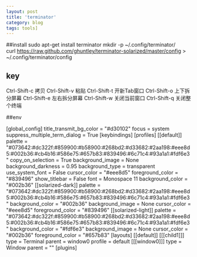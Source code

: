 ```yaml
---
layout: post
title: 'terminator'
category: blog
tags: tools]
---
```



##install
sudo apt-get install terminator
mkdir -p ~/.config/terminator/  
curl https://raw.github.com/ghuntley/terminator-solarized/master/config > ~/.config/terminator/config  

## key
Ctrl-Shift-c 拷贝
Ctrl-Shift-v 粘贴
Ctrl-Shift-t 开新Tab窗口
Ctrl-Shift-o 上下拆分屏幕
Ctrl-Shift-e 左右拆分屏幕
Ctrl-Shift-w 关闭当前窗口
Ctrl-Shift-q 关闭整个终端

##env

[global_config]
    title_transmit_bg_color = "#d30102"
    focus = system
    suppress_multiple_term_dialog = True
[keybindings]
[profiles]
    [[default]]
        palette = "#073642:#dc322f:#859900:#b58900:#268bd2:#d33682:#2aa198:#eee8d5:#002b36:#cb4b16:#586e75:#657b83:#839496:#6c71c4:#93a1a1:#fdf6e3"
        copy_on_selection = True
        background_image = None
        background_darkness = 0.95
        background_type = transparent
        use_system_font = False
        cursor_color = "#eee8d5"
        foreground_color = "#839496"
        show_titlebar = False
        font = Monospace 11
        background_color = "#002b36"
    [[solarized-dark]]
        palette = "#073642:#dc322f:#859900:#b58900:#268bd2:#d33682:#2aa198:#eee8d5:#002b36:#cb4b16:#586e75:#657b83:#839496:#6c71c4:#93a1a1:#fdf6e3"
        background_color = "#002b36"
        background_image = None
        cursor_color = "#eee8d5"
        foreground_color = "#839496"
    [[solarized-light]]
        palette = "#073642:#dc322f:#859900:#b58900:#268bd2:#d33682:#2aa198:#eee8d5:#002b36:#cb4b16:#586e75:#657b83:#839496:#6c71c4:#93a1a1:#fdf6e3"
        background_color = "#fdf6e3"
        background_image = None
        cursor_color = "#002b36"
        foreground_color = "#657b83"
[layouts]
    [[default]]
        [[[child1]]]
            type = Terminal
            parent = window0
            profile = default
        [[[window0]]]
            type = Window
            parent = ""
[plugins]




